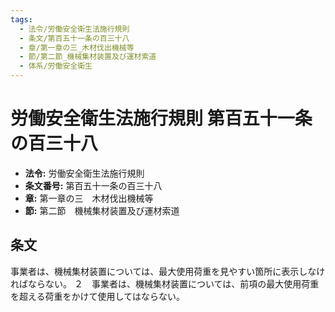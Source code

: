 ```yaml
---
tags:
  - 法令/労働安全衛生法施行規則
  - 条文/第百五十一条の百三十八
  - 章/第一章の三_木材伐出機械等
  - 節/第二節_機械集材装置及び運材索道
  - 体系/労働安全衛生
---
```

# 労働安全衛生法施行規則 第百五十一条の百三十八

- **法令:** 労働安全衛生法施行規則
- **条文番号:** 第百五十一条の百三十八
- **章:** 第一章の三　木材伐出機械等
- **節:** 第二節　機械集材装置及び運材索道

## 条文
事業者は、機械集材装置については、最大使用荷重を見やすい箇所に表示しなければならない。
２　事業者は、機械集材装置については、前項の最大使用荷重を超える荷重をかけて使用してはならない。

